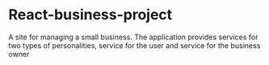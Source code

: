 # React-business-project
A site for managing a small business. The application provides services for two types of personalities, service for the user and service for the business owner
